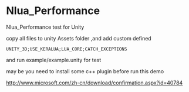 # Nlua_Performance
Nlua_Performance test for Unity


copy all files  to unity Assets folder ,and add custom defined 

	UNITY_3D;USE_KERALUA;LUA_CORE;CATCH_EXCEPTIONS

and run example/example.unity for test

may be you need to install some c++ plugin before run this demo

  http://www.microsoft.com/zh-cn/download/confirmation.aspx?id=40784
